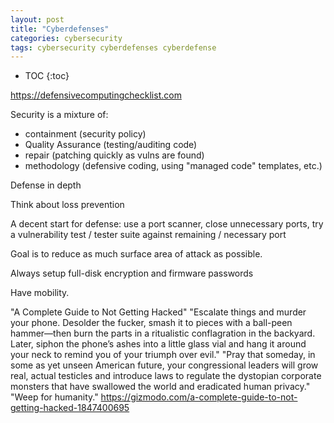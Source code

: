 ```yaml
---
layout: post
title: "Cyberdefenses"
categories: cybersecurity
tags: cybersecurity cyberdefenses cyberdefense
---
```


* TOC
{:toc}

https://defensivecomputingchecklist.com

Security is a mixture of:

- containment (security policy)
- Quality Assurance (testing/auditing code)
- repair (patching quickly as vulns are found)
- methodology (defensive coding, using "managed code" templates, etc.)

Defense in depth

Think about loss prevention

A decent start for defense: use a port scanner, close unnecessary ports, try a vulnerability test / tester suite against remaining / necessary port

Goal is to reduce as much surface area of attack as possible.

Always setup full-disk encryption and firmware passwords

Have mobility.

"A Complete Guide to Not Getting Hacked"
"Escalate things and murder your phone. Desolder the fucker, smash it to pieces with a ball-peen hammer—then burn the parts in a ritualistic conflagration in the backyard. Later, siphon the phone’s ashes into a little glass vial and hang it around your neck to remind you of your triumph over evil."
"Pray that someday, in some as yet unseen American future, your congressional leaders will grow real, actual testicles and introduce laws to regulate the dystopian corporate monsters that have swallowed the world and eradicated human privacy."
"Weep for humanity."
https://gizmodo.com/a-complete-guide-to-not-getting-hacked-1847400695



##


